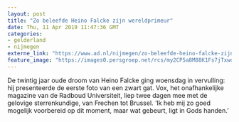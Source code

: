 ```yaml
---
layout: post
title: "Zo beleefde Heino Falcke zijn wereldprimeur"
date: Thu, 11 Apr 2019 11:47:36 GMT
categories: 
- gelderland 
- nijmegen 
externe_link: "https://www.ad.nl/nijmegen/zo-beleefde-heino-falcke-zijn-wereldprimeur~a361a67c/"
feature_image: "https://images0.persgroep.net/rcs/my2CP5a8M88K1Fs7jTxwqjR_jx8/diocontent/145295694/_fitwidth/400/?appId=21791a8992982cd8da851550a453bd7f&quality=0.7"
---
```


De twintig jaar oude droom van Heino Falcke ging woensdag in vervulling: hij presenteerde de eerste foto van een zwart gat. Vox, het onafhankelijke magazine van de Radboud Universiteit, liep twee dagen mee met de gelovige sterrenkundige, van Frechen tot Brussel. ‘Ik heb mij zo goed mogelijk voorbereid op dit moment, maar wat gebeurt, ligt in Gods handen.’
